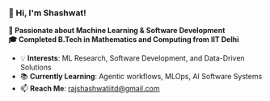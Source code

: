 ### 👋 Hi, I'm Shashwat!  
**🚀 Passionate about Machine Learning & Software Development**  
**🎓 Completed B.Tech in Mathematics and Computing from IIT Delhi**  

- 💡 **Interests**: ML Research, Software Development, and Data-Driven Solutions  
- 📚 **Currently Learning**: Agentic workflows, MLOps, AI Software Systems   
- 📫 **Reach Me**: [rajshashwatiitd@gmail.com](mailto:rajshashwatiitd@gmail.com)   


